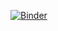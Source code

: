 [![Binder](https://mybinder.org/badge_logo.svg)](https://mybinder.org/v2/gh/nasheqlbrm/studious-octo-winner/HEAD?urlpath=ks-3.0-flag-classification-ui.ipynb)
